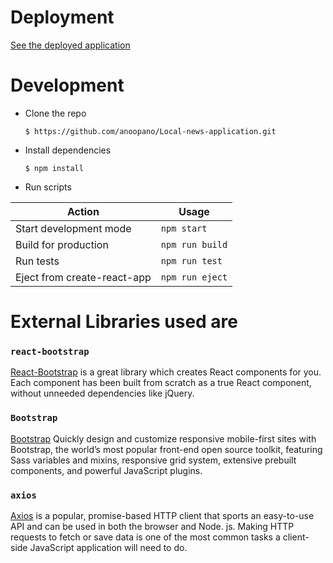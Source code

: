 # Deployment

[See the deployed application](url) 



# Development

* Clone the repo

  `$ https://github.com/anoopano/Local-news-application.git`

* Install dependencies

  `$ npm install`

* Run scripts

Action  | Usage
--------|-------
Start development mode |`npm start`
Build for production| `npm run build`
Run tests| `npm run test`
Eject from create-react-app| `npm run eject`



# External Libraries used are

### `react-bootstrap`

[React-Bootstrap](https://react-bootstrap.github.io/) is a great library which creates React components for you. Each component has been built from scratch as a true React component, without unneeded dependencies like jQuery.

### `Bootstrap`

[Bootstrap](https://getbootstrap.com/) Quickly design and customize responsive mobile-first sites with Bootstrap, the world’s most popular front-end open source toolkit, featuring Sass variables and mixins, responsive grid system, extensive prebuilt components, and powerful JavaScript plugins.

### `axios`

[Axios](https://www.npmjs.com/package/axios) is a popular, promise-based HTTP client that sports an easy-to-use API and can be used in both the browser and Node. js. Making HTTP requests to fetch or save data is one of the most common tasks a client-side JavaScript application will need to do.


